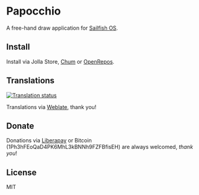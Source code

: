 # Papocchio

A free-hand draw application for [Sailfish OS](https://sailfishos.org).

## Install

Install via Jolla Store, [Chum](https://github.com/sailfishos-chum/main) or [OpenRepos](https://openrepos.net/content/ilpianista/papocchio).

## Translations

[![Translation status](https://hosted.weblate.org/widgets/harbour-papocchio/-/svg-badge.svg)](https://hosted.weblate.org/engage/harbour-papocchio/?utm_source=widget)

Translations via [Weblate](https://hosted.weblate.org/projects/harbour-papocchio/), thank you!

## Donate

Donations via [Liberapay](https://liberapay.com/ilpianista) or Bitcoin (1Ph3hFEoQaD4PK6MhL3kBNNh9FZFBfisEH) are always welcomed, _thank you_!

## License

MIT
